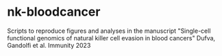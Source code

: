 # nk-bloodcancer

Scripts to reproduce figures and analyses in the manuscript "Single-cell functional genomics of natural killer cell evasion in blood cancers" Dufva, Gandolfi et al. Immunity 2023

